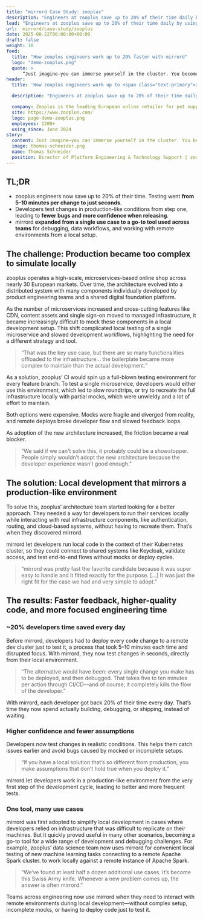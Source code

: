 ```yaml
---
title: "mirrord Case Study: zooplus"
description: "Engineers at zooplus save up to 20% of their time daily by using mirrord to test changes in seconds instead of deploying to remote clusters"
lead: "Engineers at zooplus save up to 20% of their time daily by using mirrord to test changes in seconds instead of deploying to remote clusters"
url:  mirrord/case-study/zooplus
date: 2025-08-22T06:00:00+00:00
draft: false
weight: 10
feed:
  title: "How zooplus engineers work up to 20% faster with mirrord"
  logo: "demo-zooplus.png"
  quote: >
      “Just imagine—you can immerse yourself in the cluster. You become the application. And everything around you just works.”
header:
  title: 'How zooplus engineers work up to <span class="text-primary">20% faster</span> with mirrord'

  description: "Engineers at zooplus save up to 20% of their time daily by using mirrord to test changes in seconds instead of deploying to remote clusters."

  company: Zooplus is the leading European online retailer for pet supplies, selling a wide range of pet food, accessories, and other products for pets like cats, dogs, and small animals. 
  site: https://www.zooplus.com/
  logo: page-demo-zooplus.png
  employees: 1200+
  using_since: June 2024
story:
  content: Just imagine—you can immerse yourself in the cluster. You become the application. And everything around you just works.
  image: thomas-schneider.png
  name: Thomas Schneider
  position: Director of Platform Engineering & Technology Support | zooplus
---
```


## TL;DR

- zooplus engineers now save up to 20% of their time. Testing went **from 5–10 minutes per change to just seconds**.
- Developers test changes in production-like conditions from step one, leading to **fewer bugs and more confidence when releasing**.
- mirrord **expanded from a single use case to a go-to tool used across teams** for debugging, data workflows, and working with remote environments from a local setup.


## The challenge: Production became too complex to simulate locally


zooplus operates a high-scale, microservices-based online shop across nearly 30 European markets. Over time, the architecture evolved into a distributed system with many components individually developed by product engineering teams and a shared digital foundation platform.

As the number of microservices increased and cross-cutting features like CDN, content assets and single sign-on moved to managed infrastructure, it became increasingly difficult to mock these components in a local development setup. This shift complicated local testing of a single microservice and slowed development workflows, highlighting the need for a different strategy and tool.


> “That was the key use case, but there are so many functionalities offloaded to the infrastructure... the boilerplate became more complex to maintain than the actual development.”

As a solution, zooplus’ CI would spin up a full-blown testing environment for every feature branch. To test a single microservice, developers would either use this environment, which led to slow roundtrips, or try to recreate the full infrastructure locally with partial mocks, which were unwieldy and a lot of effort to maintain.

Both options were expensive. Mocks were fragile and diverged from reality, and remote deploys broke developer flow and slowed feedback loops

As adoption of the new architecture increased, the friction became a real blocker.

> “We said if we can't solve this, it probably could be a showstopper. People simply wouldn’t adopt the new architecture because the developer experience wasn’t good enough.”


## The solution: Local development that mirrors a production-like environment

To solve this, zooplus’ architecture team started looking for a better approach. They needed a way for developers to run their services locally while interacting with real infrastructure components, like authentication, routing, and cloud-based systems, without having to recreate them.
That’s when they discovered mirrord.

mirrord let developers run local code in the context of their Kubernetes cluster, so they could connect to shared systems like Keycloak, validate access, and test end-to-end flows without mocks or deploy cycles.


> “mirrord was pretty fast the favorite candidate because it was super easy to handle and it fitted exactly for the purpose. [...] It was just the right fit for the case we had and very simple to adopt.”


## The results: Faster feedback, higher-quality code, and more focused engineering time


### ~20% developers time saved every day

Before mirrord, developers had to deploy every code change to a remote dev cluster just to test it, a process that took 5–10 minutes each time and disrupted focus. With mirrord, they now test changes in seconds, directly from their local environment.

> “The alternative would have been: every single change you make has to be deployed, and then debugged. That takes five to ten minutes per action through CI/CD—and of course, it completely kills the flow of the developer.”

With mirrord, each developer got back 20% of their time every day. That’s time they now spend actually building, debugging, or shipping, instead of waiting.

### Higher confidence and fewer assumptions

Developers now test changes in realistic conditions. This helps them catch issues earlier and avoid bugs caused by mocked or incomplete setups.

> “If you have a local solution that’s so different from production, you make assumptions that don’t hold true when you deploy it.”

mirrord let developers work in a production-like environment from the very first step of the development cycle, leading to better and more frequent tests.


### One tool, many use cases

mirrord was first adopted to simplify local development in cases where developers relied on infrastructure that was difficult to replicate on their machines. But it quickly proved useful in many other scenarios, becoming a go-to tool for a wide range of development and debugging challenges. For example, zooplus’ data science team now uses mirrord for convenient local testing of new machine learning tasks connecting to a remote Apache Spark cluster. to work locally against a remote instance of Apache Spark.

> “We’ve found at least half a dozen additional use cases. It’s become this Swiss Army knife. Whenever a new problem comes up, the answer is often mirrord.”

Teams across engineering now use mirrord when they need to interact with remote environments during local development—without complex setup, incomplete mocks, or having to deploy code just to test it.
